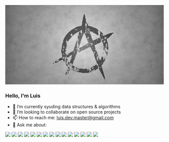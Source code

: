 ![Header](anarquismo.jpg "Header")

### Hello, I'm Luis

<!-- 🤔 I’m looking for help with ... -->
<!--  🔭 I’m currently working on ... -->
- 🌱 I’m currently syuding data structures & algorithms 
- 👯 I’m looking to collaborate on open source projects
- 📫 How to reach me: luis.dev.master@gmail.com 
- 💬 Ask me about:

<img src="https://img.icons8.com/external-tal-revivo-shadow-tal-revivo/46/000000/external-angular-a-typescript-based-open-source-web-application-framework-logo-shadow-tal-revivo.png"/> <img src="https://img.icons8.com/color/48/000000/react-native.png"> <img src="https://img.icons8.com/color/48/000000/shopify.png"> <img src="https://img.icons8.com/color/48/000000/wordpress.png"> <img src="https://img.icons8.com/color/48/000000/linux--v1.png"/> <img src="https://img.icons8.com/plasticine/48/000000/bash.png"> <img src="https://img.icons8.com/color/50/000000/nodejs.png"> <img src="https://img.icons8.com/officel/48/000000/php-logo.png"/> <img src="https://img.icons8.com/fluency/48/000000/laravel.png"> <img src="https://img.icons8.com/color/48/000000/python--v1.png"/> <img src="https://img.icons8.com/color/48/000000/django.png"> <img src="https://img.icons8.com/color/48/000000/javascript--v1.png"> <img src="https://img.icons8.com/color/48/000000/typescript.png"> <img src="https://img.icons8.com/color/48/000000/html-5--v1.png"> <img src="https://img.icons8.com/color/48/000000/css3.png">

<!-- ![Luis's GitHub stats](https://github-readme-stats.vercel.app/api?username=luislopez-dev&show_icons=true&theme=dark) -->

<!-- ![Top Langs](https://github-readme-stats.vercel.app/api/top-langs/?username=luislopez-dev&langs_count=8) -->



